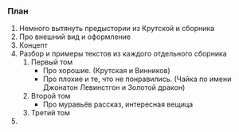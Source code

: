 
### План

1. Немного вытянуть предыстории из Крутской и сборника
2. Про внешний вид и оформление
3. Концепт
4. Разбор и примеры текстов из каждого отдельного сборника
	1. Первый том
		- Про хорошие. (Крутская и Винников)
		- Про плохие и те, что не понравились. (Чайка по имени Джонатон Левинстгон и Золотой дракон)
	2. Второй том 
		- Про муравьёв рассказ, интересная вещица
	3. Третий том 
5. 